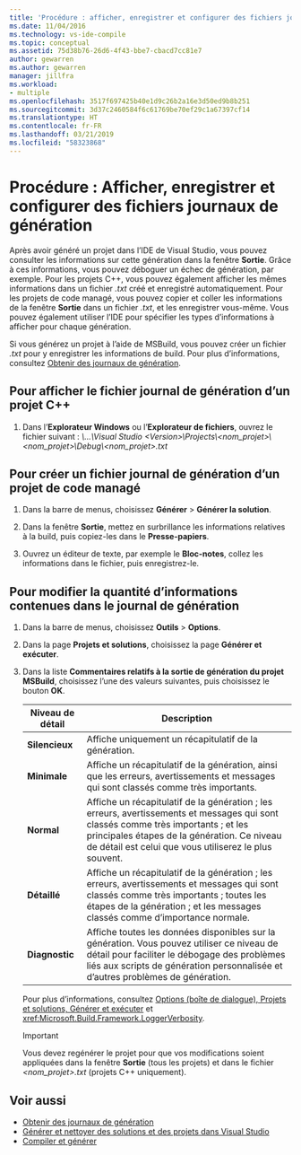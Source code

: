 ```yaml
---
title: 'Procédure : afficher, enregistrer et configurer des fichiers journaux de génération | Microsoft Docs'
ms.date: 11/04/2016
ms.technology: vs-ide-compile
ms.topic: conceptual
ms.assetid: 75d38b76-26d6-4f43-bbe7-cbacd7cc81e7
author: gewarren
ms.author: gewarren
manager: jillfra
ms.workload:
- multiple
ms.openlocfilehash: 3517f697425b40e1d9c26b2a16e3d50ed9b8b251
ms.sourcegitcommit: 3d37c2460584f6c61769be70ef29c1a67397cf14
ms.translationtype: HT
ms.contentlocale: fr-FR
ms.lasthandoff: 03/21/2019
ms.locfileid: "58323868"
---
```

# <a name="how-to-view-save-and-configure-build-log-files"></a>Procédure : Afficher, enregistrer et configurer des fichiers journaux de génération

Après avoir généré un projet dans l’IDE de Visual Studio, vous pouvez consulter les informations sur cette génération dans la fenêtre **Sortie**. Grâce à ces informations, vous pouvez déboguer un échec de génération, par exemple. Pour les projets C++, vous pouvez également afficher les mêmes informations dans un fichier *.txt* créé et enregistré automatiquement. Pour les projets de code managé, vous pouvez copier et coller les informations de la fenêtre **Sortie** dans un fichier *.txt*, et les enregistrer vous-même. Vous pouvez également utiliser l’IDE pour spécifier les types d’informations à afficher pour chaque génération.

Si vous générez un projet à l’aide de MSBuild, vous pouvez créer un fichier *.txt* pour y enregistrer les informations de build. Pour plus d’informations, consultez [Obtenir des journaux de génération](../msbuild/obtaining-build-logs-with-msbuild.md).

## <a name="to-view-the-build-log-file-for-a-c-project"></a>Pour afficher le fichier journal de génération d’un projet C++

1.  Dans l’**Explorateur Windows** ou l’**Explorateur de fichiers**, ouvrez le fichier suivant : *\\...\Visual Studio \<Version\>\Projects\\<nom_projet\>\\<nom_projet\>\Debug\\<nom_projet\>.txt*

## <a name="to-create-a-build-log-file-for-a-managed-code-project"></a>Pour créer un fichier journal de génération d’un projet de code managé

1.  Dans la barre de menus, choisissez **Générer**  >  **Générer la solution**.

2.  Dans la fenêtre **Sortie**, mettez en surbrillance les informations relatives à la build, puis copiez-les dans le **Presse-papiers**.

3.  Ouvrez un éditeur de texte, par exemple le **Bloc-notes**, collez les informations dans le fichier, puis enregistrez-le.

## <a name="to-change-the-amount-of-information-included-in-the-build-log"></a>Pour modifier la quantité d’informations contenues dans le journal de génération

1.  Dans la barre de menus, choisissez **Outils** > **Options**.

2.  Dans la page **Projets et solutions**, choisissez la page **Générer et exécuter**.

3.  Dans la liste **Commentaires relatifs à la sortie de génération du projet MSBuild**, choisissez l’une des valeurs suivantes, puis choisissez le bouton **OK**.

    |Niveau de détail|Description|
    | - |-----------------|
    |**Silencieux**|Affiche uniquement un récapitulatif de la génération.|
    |**Minimale**|Affiche un récapitulatif de la génération, ainsi que les erreurs, avertissements et messages qui sont classés comme très importants.|
    |**Normal**|Affiche un récapitulatif de la génération ; les erreurs, avertissements et messages qui sont classés comme très importants ; et les principales étapes de la génération. Ce niveau de détail est celui que vous utiliserez le plus souvent.|
    |**Détaillé**|Affiche un récapitulatif de la génération ; les erreurs, avertissements et messages qui sont classés comme très importants ; toutes les étapes de la génération ; et les messages classés comme d’importance normale.|
    |**Diagnostic**|Affiche toutes les données disponibles sur la génération. Vous pouvez utiliser ce niveau de détail pour faciliter le débogage des problèmes liés aux scripts de génération personnalisée et d’autres problèmes de génération.|

     Pour plus d’informations, consultez [Options (boîte de dialogue), Projets et solutions, Générer et exécuter](../ide/reference/options-dialog-box-projects-and-solutions-build-and-run.md) et <xref:Microsoft.Build.Framework.LoggerVerbosity>.

    > [!IMPORTANT]
    > Vous devez regénérer le projet pour que vos modifications soient appliquées dans la fenêtre **Sortie** (tous les projets) et dans le fichier *\<nom_projet>.txt* (projets C++ uniquement).

## <a name="see-also"></a>Voir aussi

- [Obtenir des journaux de génération](../msbuild/obtaining-build-logs-with-msbuild.md)
- [Générer et nettoyer des solutions et des projets dans Visual Studio](../ide/building-and-cleaning-projects-and-solutions-in-visual-studio.md)
- [Compiler et générer](../ide/compiling-and-building-in-visual-studio.md)